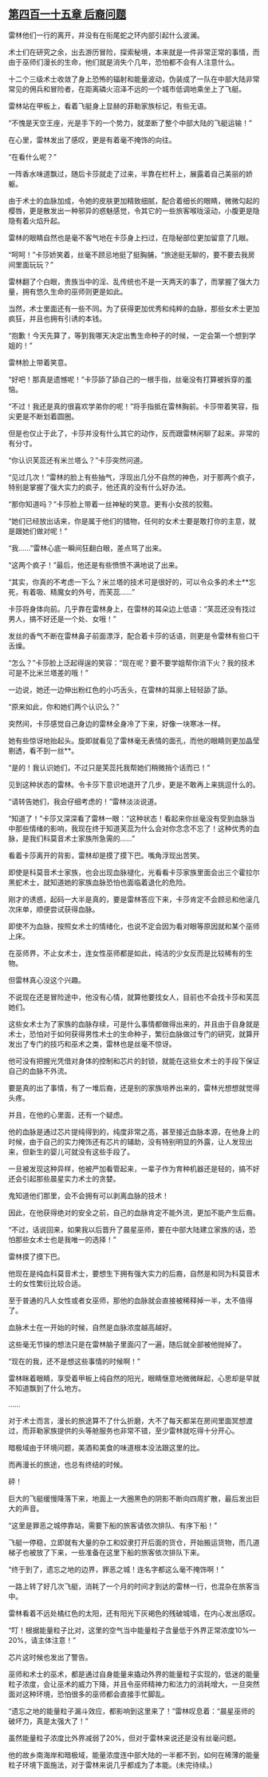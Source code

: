 ## [第四百一十五章 后裔问题](https://www.xxbiquge.com/11_11222/8911697.html)


  雷林他们一行的离开，并没有在衔尾蛇之环内部引起什么波澜。

  术士们在研究之余，出去游历冒险，探索秘境，本来就是一件非常正常的事情，而由于巫师们漫长的生命，他们就是消失个几年，恐怕都不会有人注意什么。

  十二个三级术士收敛了身上恐怖的辐射和能量波动，伪装成了一队在中部大陆非常常见的佣兵和冒险者，在距离磷火沼泽不远的一个城市低调地乘坐上了飞艇。

  雷林站在甲板上，看着飞艇身上显赫的菲勒家族标记，有些无语。

  “不愧是天空王座，光是手下的一个势力，就垄断了整个中部大陆的飞艇运输！”

  在心里，雷林发出了感叹，更是有着毫不掩饰的向往。

  “在看什么呢？”

  一阵香水味道飘过，随后卡莎就走了过来，半靠在栏杆上，展露着自己美丽的娇躯。

  由于术士的血脉加成，令她的皮肤更加精致细腻，配合着细长的眼睛，微微勾起的樱唇，更是散发出一种邪异的惑魅感觉，令其它的一些旅客喉咙滚动，小腹更是隐隐有着火焰升起。

  雷林的眼睛自然也是毫不客气地在卡莎身上扫过，在隐秘部位更加留意了几眼。

  “呵呵！”卡莎娇笑着，丝毫不顾忌地挺了挺胸脯，“旅途挺无聊的，要不要去我房间里面玩玩？”

  雷林翻了个白眼，贵族当中的淫、乱传统也不是一天两天的事了，而掌握了强大力量，拥有悠久生命的巫师则更是如此。

  当然，术士里面还有一些不同。为了获得更加优秀和纯粹的血脉，那些女术士更加疯狂，并且也拥有引诱的本钱。

  “抱歉！今天先算了，等到我哪天决定出售生命种子的时候，一定会第一个想到学姐的！”

  雷林脸上带着笑意。

  “好吧！那真是遗憾呢！”卡莎舔了舔自己的一根手指，丝毫没有打算被拆穿的羞恼。

  “不过！我还是真的很喜欢学弟你的呢！”将手指抵在雷林胸前。卡莎带着笑容，指尖更是不断划着圆圈。

  但是也仅止于此了，卡莎并没有什么其它的动作，反而跟雷林闲聊了起来。非常的有分寸。

  “你认识芙蕊还有米兰塔么？”卡莎突然问道。

  “见过几次！”雷林的脸上有些抽气，浮现出几分不自然的神色，对于那两个疯子，特别是掌握了强大实力的疯子，他还真的没有什么好办法。

  “那你知道吗？”卡莎脸上带着一丝神秘的笑意。更有小女孩的狡黠。

  “她们已经放出话来，你是属于他们的猎物，任何的女术士要是敢打你的主意，就是跟她们做对呢！”

  “我……”雷林心底一瞬间狂翻白眼，差点骂了出来。

  “这两个疯子！”最后，他还是有些愤愤不满地说了出来。

  “其实，你真的不考虑一下么？米兰塔的技术可是很好的，可以令众多的术士**忘死，有着吸、精魔女的外号，而芙蕊……”

  卡莎将身体向前。几乎靠在雷林身上，在雷林的耳朵边上低语：“芙蕊还没有找过男人，搞不好还是一个处、女哦！”

  发丝的香气不断在雷林鼻子前面漂浮，配合着卡莎的话语，则更是令雷林有些口干舌燥。

  “怎么？”卡莎脸上泛起得逞的笑容：“现在呢？要不要学姐帮你消下火？我的技术可是不比米兰塔差的哦！”

  一边说，她还一边伸出粉红色的小巧舌头，在雷林的耳廓上轻轻舔了舔。

  “原来如此，你和她们两个认识么？”

  突然间，卡莎感觉自己身边的雷林全身冷了下来，好像一块寒冰一样。

  她有些惊讶地抬起头。旋即就看见了雷林毫无表情的面孔，而他的眼睛则更加晶莹剔透，看不到一丝**。

  “是的！我认识她们，不过只是芙蕊托我帮她们稍微捎个话而已！”

  见到这种状态的雷林。令卡莎下意识地退开了几步，更是不敢再上来挑逗什么的。

  “请转告她们，我会仔细考虑的！”雷林淡淡说道。

  “知道了！”卡莎又深深看了雷林一眼：“这种状态！看起来你丝毫没有受到血脉当中那些情绪的影响，我现在终于知道芙蕊为什么会对你念念不忘了！这种优秀的血脉，是我们科莫音术士家族所急需的……”

  看着卡莎离开的背影，雷林却是摸了摸下巴。嘴角浮现出苦笑。

  即使是科莫音术士家族，也会出现血脉褪化，光看看卡莎家族里面会出三个霍拉尔黑蛇术士，就知道她的家族血脉恐怕也面临着退化的危险。

  刚才的诱惑，起码一大半是真的，要是雷林答应下来，卡莎肯定不会顾忌和他滚几次床单，顺便尝试获得血脉。

  即使不为血脉，按照女术士的情绪化，也说不定会因为看对眼等原因就和某个巫师上床。

  在巫师界，不止女术士，连女性巫师都是如此，纯洁的少女反而是比较稀有的生物。

  但雷林真心没这个兴趣。

  不说现在还是冒险途中，他没有心情，就算他要找女人，目前也不会找卡莎和芙蕊她们。

  这些女术士为了家族的血脉存续，可是什么事情都做得出来的，并且由于自身就是术士，恐怕对于如何获得男性术士的生命种子，繁衍血脉做过专门的研究，就算开发出了专门的技巧和巫术之类，雷林也是丝毫不惊讶。

  他可没有把握光凭借对身体的控制和芯片的封锁，就能在这些女术士的手段下保证自己的血脉不外流。

  要是真的出了事情，有了一堆后裔，还是别的家族培养出来的，雷林光想想就觉得头疼。

  并且，在他的心里面，还有一个疑虑。

  他的血脉是通过芯片提纯得到的，纯度非常之高，甚至接近血脉本源，在他身上的时候，由于自己的实力掩饰还有芯片的辅助，没有特别明显的外露，让人发现出来，但新生的婴儿可就没有这些手段了。

  一旦被发现这种异样，他被严加看管起来，一辈子作为育种机器还是轻的，搞不好还会引起那些晨星实力术士的贪婪。

  鬼知道他们那里，会不会拥有可以剥离血脉的技术！

  因此，在他获得绝对的安全之前，自己的血脉肯定不能外流，更加不能产生后裔。

  “不过，话说回来，如果我以后晋升了晨星巫师，要在中部大陆建立家族的话，恐怕那些女术士也是我唯一的选择！”

  雷林摸了摸下巴。

  他现在是纯血科莫音术士，要想生下拥有强大实力的后裔，自然是和同为科莫音术士的女性繁衍比较合适。

  至于普通的凡人女性或者女巫师，那他的血脉就会直接被稀释掉一半，太不值得了。

  血脉术士在一开始的时候，自然是血脉浓度越高越好。

  这些毫无节操的想法只是在雷林脑子里面闪了一遍，随后就全部被他抛掉了。

  “现在的我，还不是想这些事情的时候啊！”

  雷林眯着眼睛，享受着甲板上纯自然的阳光，眼睛惬意地微微眯起，心思却是早就不知道飘到了什么地方。

  ……

  对于术士而言，漫长的旅途算不了什么折磨，大不了每天都呆在房间里面冥想渡过，而菲勒家族提供的头等舱服务也非常不错，至少雷林就吃得十分开心。

  暗极域由于环境问题，美酒和美食的味道根本没法跟这里的比。

  而再漫长的旅途，也总有终结的时候。

  砰！

  巨大的飞艇缓慢降落下来，地面上一大圈黑色的阴影不断向四周扩散，最后发出巨大的声音。

  “这里是罪恶之城停靠站，需要下船的旅客请依次排队、有序下船！”

  飞艇一停稳，立即就有大量的杂工和奴隶打开后面的货仓，开始搬运货物，而几道梯子也被放了下来，一些准备在这里下船的旅客依次排队下来。

  “终于到了，遗忘之地的边界，罪恶之城！连名字都这么毫不掩饰啊！”

  一路上转了好几次飞艇，消耗了一个月的时间才到达的雷林一行，也混杂在旅客当中。

  雷林看着不远处橘红色的太阳，还有阳光下灰褐色的残破城墙，在内心发出感叹。

  “叮！根据能量粒子比对，这里的空气当中能量粒子含量低于外界正常浓度10%—20%，请主体注意！”

  芯片这时候也发出了警告。

  巫师和术士的巫术，都是通过自身能量来撬动外界的能量粒子实现的，低迷的能量粒子浓度，会让巫术的威力下降，并且令巫师精神力和法力的消耗增大，一旦突然面对这种环境，恐怕很多的巫师都会直接手忙脚乱。

  “遗忘之地的能量粒子漏斗效应，都影响到这里来了！”雷林叹息着：“晨星巫师的破坏力，真是太强大了！”

  虽然能量粒子浓度比外界减弱了20%，但对于雷林来说还是没有丝毫问题。

  他的故乡南海岸和暗极域，能量浓度连中部大陆的一半都不到，如何在稀薄的能量粒子环境下面施法，对于雷林来说几乎都成为了本能。(未完待续。)
